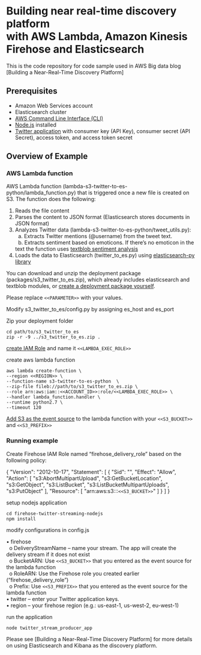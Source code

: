 # Building near real-time discovery platform<br>with AWS Lambda, Amazon Kinesis Firehose and Elasticsearch


This is the code repository for code sample used in AWS Big data blog [Building a Near-Real-Time Discovery Platform]

## Prerequisites 
  - Amazon Web Services account
  - Elasticsearch cluster
  - [AWS Command Line Interface (CLI)]
  - [Node.js] installed
  - [Twitter application] with consumer key (API Key), consumer secret (API Secret), access token, and access token secret
 

## Overview of Example

### AWS Lambda function
AWS Lambda function (lambda-s3-twitter-to-es-python/lambda_function.py) that is triggered once a new file is created on S3. 
The function does the following:<br>
1.	Reads the file content<br>
2.	Parses the content to JSON format (Elasticsearch stores documents in JSON format)<br>
3.	Analyzes Twitter data (lambda-s3-twitter-to-es-python/tweet_utils.py):<br>
&nbsp;&nbsp;a.	Extracts Twitter mentions (@username) from the tweet text.<br>
&nbsp;&nbsp;b.	Extracts sentiment based on emoticons. If there’s no emoticon in the text the function uses [textblob sentiment analysis]<br>
4.	Loads the data to Elasticsearch (twitter_to_es.py) using [elasticsearch-py library]<br>



You can download and unzip the deployment package (packages/s3_twitter_to_es.zip), which already includes elasticsearch and textblob modules, or [create a deployment package yourself].<br>

Please replace ``<<PARAMETER>>`` with your values.

Modify s3_twitter_to_es/config.py by assigning es_host and es_port

Zip your deployment folder
```
cd path/to/s3_twitter_to_es
zip -r -9 ../s3_twitter_to_es.zip .
```

[create IAM Role] and name it ```<<LAMBDA_EXEC_ROLE>>```

create aws lambda function
```
aws lambda create-function \
--region <<REGION>> \
--function-name s3-twitter-to-es-python  \
--zip-file fileb://path/to/s3_twitter_to_es.zip \
--role arn:aws:iam::<<ACCOUNT_ID>>:role/<<LAMBDA_EXEC_ROLE>> \
--handler lambda_function.handler \
--runtime python2.7 \
--timeout 120
```

[Add S3 as the event source] to the lambda function with your ```<<S3_BUCKET>>``` and ```<<S3_PREFIX>>```



### Running example

Create Firehose IAM Role named “firehose_delivery_role” based on the following policy:

{
    "Version": "2012-10-17",
    "Statement": [
        {
            "Sid": "",
            "Effect": "Allow",
            "Action": [
                "s3:AbortMultipartUpload",
                "s3:GetBucketLocation",
                "s3:GetObject",
                "s3:ListBucket",
                "s3:ListBucketMultipartUploads",
                "s3:PutObject"
            ],
            "Resource": [
                "arn:aws:s3:::```<<S3_BUCKET>>```"
            ]
        }
    ]
}


setup nodejs application

```
cd firehose-twitter-streaming-nodejs
npm install
```

modify configurations in config.js

•	firehose<br>
&nbsp;&nbsp;o	DeliveryStreamName – name your stream. The app will create the delivery stream if it does not exist<br>
&nbsp;&nbsp;o	BucketARN: Use ```<<S3_BUCKET>>``` that you entered as the event source for the lambda function<br>
&nbsp;&nbsp;o	RoleARN: Use the Firehose role you created earlier (“firehose_delivery_role”)<br>
&nbsp;&nbsp;o	 Prefix: Use ```<<S3_PREFIX>>``` that you entered as the event source for the lambda function<br>
•	twitter – enter your Twitter application keys.<br>
•	region – your firehose region (e.g.: us-east-1, us-west-2, eu-west-1)<br>

run the application
```
node twitter_stream_producer_app
```

Please see [Building a Near-Real-Time Discovery Platform] for more details on using Elasticsearch and Kibana as the discovery platform.


[AWS Command Line Interface (CLI)]:http://docs.aws.amazon.com/cli/latest/userguide/cli-chap-welcome.html
[textblob sentiment analysis]:http://textblob.readthedocs.org/en/dev/quickstart.html#sentiment-analysis
[elasticsearch-py library]:http://elasticsearch-py.readthedocs.org/en/master/
[create a deployment package yourself]:http://docs.aws.amazon.com/lambda/latest/dg/lambda-python-how-to-create-deployment-package.html
[create IAM Role]:http://docs.aws.amazon.com/lambda/latest/dg/walkthrough-s3-events-adminuser-create-test-function-create-execution-role.html
[Add S3 as the event source]:http://docs.aws.amazon.com/lambda/latest/dg/getting-started-2-integrate-s3events-console.html
[Node.js]:https://nodejs.org
[Twitter application]:https://apps.twitter.com/



